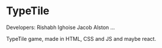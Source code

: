 # TypeTile

Developers:
Rishabh
Ighoise
Jacob
Alston
...

TypeTile game, made in HTML, CSS and JS and maybe react.
